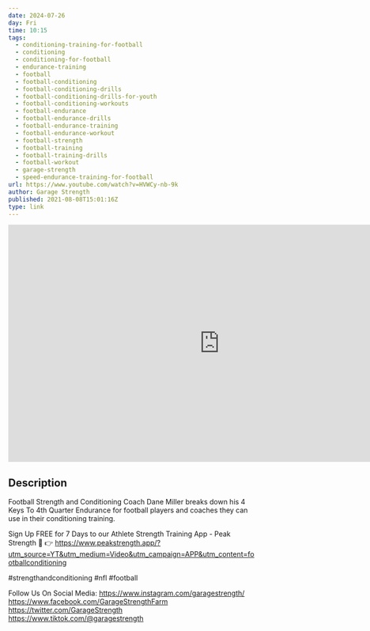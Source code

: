 ```yaml
---
date: 2024-07-26
day: Fri
time: 10:15
tags:
  - conditioning-training-for-football
  - conditioning
  - conditioning-for-football
  - endurance-training
  - football
  - football-conditioning
  - football-conditioning-drills
  - football-conditioning-drills-for-youth
  - football-conditioning-workouts
  - football-endurance
  - football-endurance-drills
  - football-endurance-training
  - football-endurance-workout
  - football-strength
  - football-training
  - football-training-drills
  - football-workout
  - garage-strength
  - speed-endurance-training-for-football
url: https://www.youtube.com/watch?v=HVWCy-nb-9k
author: Garage Strength
published: 2021-08-08T15:01:16Z
type: link
---
```


<iframe width="854" height="480" src="https://www.youtube.com/embed/HVWCy-nb-9k" frameborder="0" allowfullscreen></iframe>

## Description
Football Strength and Conditioning Coach Dane Miller breaks down his 4 Keys To 4th Quarter Endurance for football players and coaches they can use in their conditioning training.

Sign Up FREE for 7 Days to our Athlete Strength Training App - Peak Strength 💪
👉 https://www.peakstrength.app/?utm_source=YT&utm_medium=Video&utm_campaign=APP&utm_content=footballconditioning

#strengthandconditioning #nfl #football 

Follow Us On Social Media:
https://www.instagram.com/garagestrength/
https://www.facebook.com/GarageStrengthFarm
https://twitter.com/GarageStrength
https://www.tiktok.com/@garagestrength